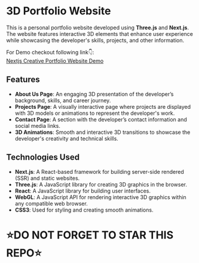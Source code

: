# 3D Portfolio Website

This is a personal portfolio website developed using **Three.js** and **Next.js**. The website features interactive 3D elements that enhance user experience while showcasing the developer's skills, projects, and other information.

For Demo checkout following link👇: <br />
[Nextjs Creative Portfolio Website Demo](https://three-portfolio-by-pawnesh.onrender.com) <br />

## Features
- **About Us Page**: An engaging 3D presentation of the developer’s background, skills, and career journey.
- **Projects Page**: A visually interactive page where projects are displayed with 3D models or animations to represent the developer's work.
- **Contact Page**: A section with the developer’s contact information and social media links.
- **3D Animations**: Smooth and interactive 3D transitions to showcase the developer's creativity and technical skills.

## Technologies Used
- **Next.js**: A React-based framework for building server-side rendered (SSR) and static websites.
- **Three.js**: A JavaScript library for creating 3D graphics in the browser.
- **React**: A JavaScript library for building user interfaces.
- **WebGL**: A JavaScript API for rendering interactive 3D graphics within any compatible web browser.
- **CSS3**: Used for styling and creating smooth animations.

# ⭐DO NOT FORGET TO STAR THIS REPO⭐
